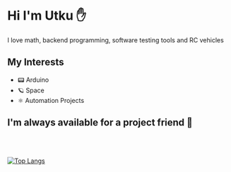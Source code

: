 # Hi I'm Utku ✋
I love math, backend programming, software testing tools and RC vehicles
    

## My Interests
- 📟 Arduino
- 🪐 Space
- ⚛️ Automation Projects



## I'm always available for a project friend 👏
</br>
</br>

<!--<img src="https://github-readme-stats.vercel.app/api?username=Utku-A&&show_icons=true&title_color=ffffff&icon_color=bb2acf&text_color=daf7dc&bg_color=151515"> -->

[![Top Langs](https://github-readme-stats.vercel.app/api/top-langs/?username=Utku-A)](https://github.com/Utku-A)
